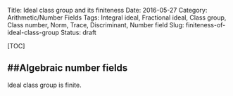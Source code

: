 Title: Ideal class group and its finiteness
Date: 2016-05-27
Category: Arithmetic/Number Fields
Tags: Integral ideal, Fractional ideal, Class group, Class number, Norm, Trace, Discriminant, Number field 
Slug: finiteness-of-ideal-class-group
Status: draft

[TOC]

##Algebraic number fields
---------------

<!-- PELICAN_BEGIN_SUMMARY -->
Ideal class group is finite.
<!-- PELICAN_END_SUMMARY -->

